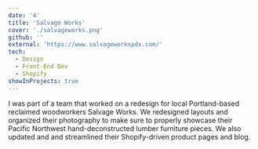 ```yaml
---
date: '4'
title: 'Salvage Works'
cover: './salvageworks.png'
github: ''
external: 'https://www.salvageworkspdx.com/'
tech:
  - Design
  - Front-End Dev
  - Shopify
showInProjects: true
---
```


I was part of a team that worked on a redesign for local Portland-based reclaimed woodworkers Salvage Works. We redesigned layouts and organized their photography to make sure to properly showcase their Pacific Northwest hand-deconstructed lumber furniture pieces. We also updated and and streamlined their Shopify-driven product pages and blog.
